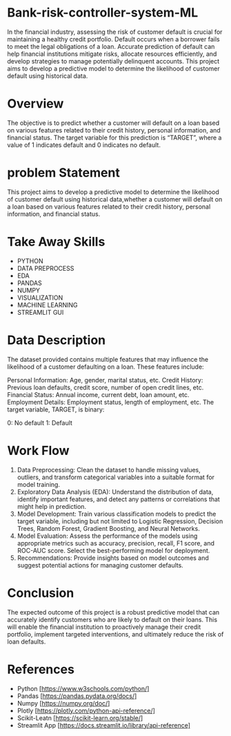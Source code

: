 # Bank-risk-controller-system-ML
In the financial industry, assessing the risk of customer default is crucial for maintaining a healthy credit portfolio. Default occurs when a borrower fails to meet the legal obligations of a loan. Accurate prediction of default can help financial institutions mitigate risks, allocate resources efficiently, and develop strategies to manage potentially delinquent accounts. This project aims to develop a predictive model to determine the likelihood of customer default using historical data.
# Overview
The objective is to predict whether a customer will default on a loan based on various features related to their credit history, personal information, and financial status. The target variable for this prediction is “TARGET”, where a value of 1 indicates default and 0 indicates no default.
# problem Statement
This project aims to develop a predictive model to determine the likelihood of customer default using historical data,whether a customer will default on a loan based on various features related to their credit history, personal information, and financial status.
# Take Away Skills
- PYTHON
- DATA PREPROCESS
- EDA
- PANDAS
- NUMPY
- VISUALIZATION
- MACHINE LEARNING
- STREAMLIT GUI
# Data Description
The dataset provided contains multiple features that may influence the likelihood of a customer defaulting on a loan. These features include:

Personal Information: Age, gender, marital status, etc.
Credit History: Previous loan defaults, credit score, number of open credit lines, etc.
Financial Status: Annual income, current debt, loan amount, etc.
Employment Details: Employment status, length of employment, etc.
The target variable, TARGET, is binary:

0: No default
1: Default
# Work Flow
1. Data Preprocessing:
Clean the dataset to handle missing values, outliers, and transform categorical variables into a suitable format for model training.
2. Exploratory Data Analysis (EDA): Understand the distribution of data, identify important features, and detect any patterns or correlations that might help in prediction.
3. Model Development: Train various classification models to predict the target variable, including but not limited to Logistic Regression, Decision Trees, Random Forest, Gradient Boosting, and Neural Networks.
4. Model Evaluation: Assess the performance of the models using appropriate metrics such as accuracy, precision, recall, F1 score, and ROC-AUC score. Select the best-performing model for deployment.
5. Recommendations: Provide insights based on model outcomes and suggest potential actions for managing customer defaults.
# Conclusion
The expected outcome of this project is a robust predictive model that can accurately identify customers who are likely to default on their loans. This will enable the financial institution to proactively manage their credit portfolio, implement targeted interventions, and ultimately reduce the risk of loan defaults.
# References
- Python [https://www.w3schools.com/python/]
- Pandas [https://pandas.pydata.org/docs/]
- Numpy [https://numpy.org/doc/]
- Plotly [https://plotly.com/python-api-reference/]
- Scikit-Leatn [https://scikit-learn.org/stable/]
- Streamlit App [https://docs.streamlit.io/library/api-reference]







